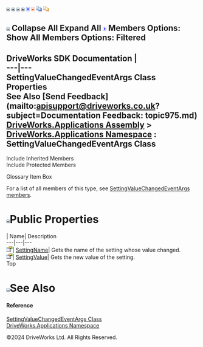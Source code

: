 ![](dotnetimages/collapse.gif) ![](dotnetimages/expand.gif) ![](dotnetimages/collapse.gif) ![](dotnetimages/expand.gif) ![](dotnetimages/drpdown.gif) ![](dotnetimages/drpdown_orange.gif) ![](dotnetimages/copycode.gif) ![](dotnetimages/copycodeHighlight.gif)

![](dotnetimages/collapse.gif) Collapse All Expand All ![](dotnetimages/drpdown.gif) Members Options: Show All  Members Options: Filtered   
---  
DriveWorks SDK Documentation  |   
---|---  
SettingValueChangedEventArgs Class Properties   
See Also [Send Feedback](mailto:apisupport@driveworks.co.uk?subject=Documentation Feedback: topic975.md)  
[DriveWorks.Applications Assembly](topic13.md) > [DriveWorks.Applications Namespace](topic16.md) : SettingValueChangedEventArgs Class  
---  
  
Include Inherited Members    
Include Protected Members    


Glossary Item Box

For a list of all members of this type, see [SettingValueChangedEventArgs members](topic976.md).

# ![](dotnetimages/collapse.gif)Public Properties

| Name| Description  
---|---|---  
![Public Property](dotnetimages/publicProperty.gif)| [SettingName](topic983.md)| Gets the name of the setting whose value changed.   
![Public Property](dotnetimages/publicProperty.gif)| [SettingValue](topic984.md)| Gets the new value of the setting.   
Top

# ![](dotnetimages/collapse.gif)See Also

#### Reference

[SettingValueChangedEventArgs Class](topic975.md)   
[DriveWorks.Applications Namespace](topic16.md)

©2024 DriveWorks Ltd. All Rights Reserved.
